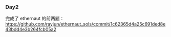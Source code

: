 
### Day2
完成了 ethernaut 的前两题：https://github.com/rayjun/ethernaut_sols/commit/1c62365d4a25c691ded8e43bdd4e3b264fcb05a2
